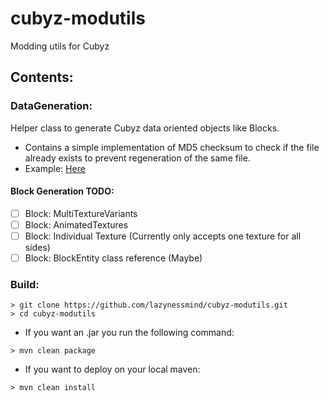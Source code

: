 # cubyz-modutils

Modding utils for Cubyz

## Contents: 

### **DataGeneration:**
Helper class to generate Cubyz data oriented objects like Blocks.
   - Contains a simple implementation of MD5 checksum to check if the file already exists to prevent regeneration of the same file.
   - Example: [Here](https://github.com/lazynessmind/cubyz-modutils/blob/main/src/test/java/lazy/cubyz/modutils/test/DataGenTest.java)
   
#### Block Generation TODO:
   - [ ] Block: MultiTextureVariants
   - [ ] Block: AnimatedTextures
   - [ ] Block: Individual Texture (Currently only accepts one texture for all sides)
   - [ ] Block: BlockEntity class reference (Maybe)
### Build:

```shell
> git clone https://github.com/lazynessmind/cubyz-modutils.git
> cd cubyz-modutils
```

- If you want an .jar you run the following command:

```shell
> mvn clean package
```

- If you want to deploy on your local maven:
```shell
> mvn clean install
```
